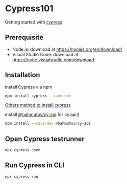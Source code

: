 # Cypress101
Getting started with [cypress](https://www.cypress.io/)

## Prerequisite
- Node.js: download at https://nodejs.org/en/download/
- Visual Studio Code: download at https://code.visualstudio.com/download

## Installation
install Cypress via npm
```bash
npm install cypress --save-dev
```
[Others method to install cypress](https://docs.cypress.io/guides/getting-started/installing-cypress.html#System-requirements)

install [@bahmutov/cy-api](https://www.npmjs.com/package/@bahmutov/cy-api) for cy.api()
```bash
npm install --save-dev @bahmutov/cy-api
```
## Open Cypress testrunner
```bash
npx cypress open
```

## Run Cypress in CLI
```bash
npx cypress run
```
